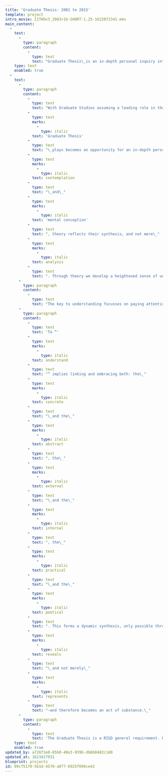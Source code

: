 ```yaml
---
title: 'Graduate Thesis: 2001 to 2015'
template: project
intro_movie: 21THOv3_2003>16-SHORT-1.25-1622072341.m4v
main_content:
  -
    text:
      -
        type: paragraph
        content:
          -
            type: text
            text: "Graduate Thesis\_is an in-depth personal inquiry into visual communication design. This introductory overview is of Thesis samples from 2001 through 2015, and of thesis projects wherein Tom Ockerse served as Primary Advisor."
    type: text
    enabled: true
  -
    text:
      -
        type: paragraph
        content:
          -
            type: text
            text: "With Graduate Studies assuming a leading role in the scholarly contributions to the discipline in graphic design\_the\_"
          -
            type: text
            marks:
              -
                type: italic
            text: 'Graduate Thesis'
          -
            type: text
            text: "\_plays becomes an opportunity for an in-depth personal inquiry into visual communication design.\_However, the stress remains on theory in the thesis project. Why theory? Derived from the Greek word for\_"
          -
            type: text
            marks:
              -
                type: italic
            text: contemplation
          -
            type: text
            text: "\_and\_"
          -
            type: text
            marks:
              -
                type: italic
            text: 'mental conception'
          -
            type: text
            text: ", theory reflects their synthesis, and not mere\_"
          -
            type: text
            marks:
              -
                type: italic
            text: analysis
          -
            type: text
            text: ". Through theory we develop a heightened sense of understanding and consequent action.\_\_"
      -
        type: paragraph
        content:
          -
            type: text
            text: "The key to understanding focusses on paying attention, which is awareness (in contrast to self-indulgence, narcissism, and pretentious intellectual endeavor). Without theory we limit our capacity to act. Theory reflects a refined, deepened level of perception: to perceive the underlying abstract principles within the concrete (e.g., proportion in form, nutrition in food, harmony in music). Whenever we “exercise a principle” we exercise a theory. In that sense, theory and practice go hand in hand. Indeed, they are paradoxically one and the same representing merely two extremes of action.\_\_"
      -
        type: paragraph
        content:
          -
            type: text
            text: 'To “'
          -
            type: text
            marks:
              -
                type: italic
            text: understand
          -
            type: text
            text: "” implies linking and embracing both: the\_"
          -
            type: text
            marks:
              -
                type: italic
            text: concrete
          -
            type: text
            text: "\_and the\_"
          -
            type: text
            marks:
              -
                type: italic
            text: abstract
          -
            type: text
            text: ", the\_"
          -
            type: text
            marks:
              -
                type: italic
            text: external
          -
            type: text
            text: "\_and the\_"
          -
            type: text
            marks:
              -
                type: italic
            text: internal
          -
            type: text
            text: ", the\_"
          -
            type: text
            marks:
              -
                type: italic
            text: practical
          -
            type: text
            text: "\_and the\_"
          -
            type: text
            marks:
              -
                type: italic
            text: poetical
          -
            type: text
            text: ". This forms a dynamic synthesis, only possible through care in observation and mindful action. From this basis a graduate thesis\_"
          -
            type: text
            marks:
              -
                type: italic
            text: reveals
          -
            type: text
            text: "\_and not merely\_"
          -
            type: text
            marks:
              -
                type: italic
            text: represents
          -
            type: text
            text: "—and therefore becomes an act of substance.\_"
      -
        type: paragraph
        content:
          -
            type: text
            text: 'The Graduate Thesis is a RISD general requirement. Hence, as and MFA requirement in Graphic Design this reflects the thesis work from its beginning on, in 1979—when Tom Ockerse initiated and headed the program. Tom continued his leading role in that program until 2003, when he stepped down as Graduate Program Head. However, he continued to engage as Primary Thesis Advisor for many students until his retirement in 2018. While many students have attended the MFA program ever since 1979, this website only shares Graduate Thesis projects in which Tom Ockerse played the role as Primary Advisor. However, the Graduate Thesis always involves team of faculty as advisors, ranging from primary to general roles (including members from programs outside the major), and these teams are noted relative to the samples.'
    type: text
    enabled: true
updated_by: a726f1e0-85b0-48e3-939b-db6b8482c1d0
updated_at: 1623417931
blueprint: projects
id: 09cf5170-5b1d-4570-a0f7-6925f099ce42
---
```

